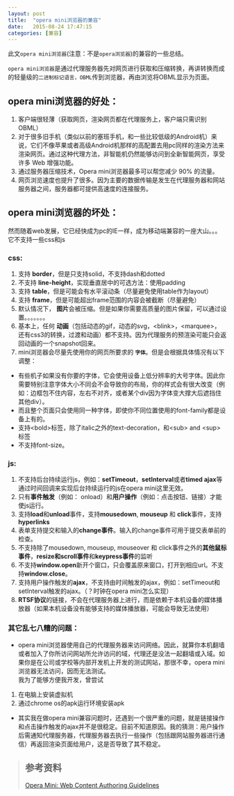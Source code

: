 ```yaml
---
layout: post
title:  "opera mini浏览器的兼容"
date:   2015-08-24 17:47:15
categories: [兼容]
---
```

此文`opera mini浏览器`(注意：不是`opera浏览器`)的兼容的一些总结。

`opera mini浏览器`是通过代理服务器先对网页进行获取和压缩转换，再讲转换而成的轻量级的`二进制标记语言，OBML`传到浏览器，再由浏览将OBML显示为页面。

## opera mini浏览器的好处：

1. 客户端很轻薄（获取网页，渲染网页都在代理服务上，客户端只需识别OBML）
2. 对于很多旧手机（类似以前的塞班手机，和一些比较低级的Android机）来说，它们不像苹果或者高级Android机那样的高配置去用pc同样的渲染方法来渲染网页。通过这种代理方法，非智能机仍然能够访问到全新智能网页，享受许多 Web 增强功能。
3. 通过服务器压缩技术，Opera mini浏览器最多可以帮您减少 90% 的流量。
4. 网页浏览速度也提升了很多。因为主要的数据传输是发生在代理服务器和网站服务器之间，服务器都可提供高速度的连接服务。

## opera mini浏览器的坏处：
然而随着web发展，它已经快成为pc的IE一样，成为移动端兼容的一座大山。。。它不支持一些css和js

### css:

1. 支持 **border**，但是只支持solid，不支持dash和dotted
2. 不支持 **line-height**，实现垂直居中的可选方法：使用padding
3. 支持 **table**，但是可能会有水平滚动条（尽量避免使用table作为layout）
4. 支持 **frame**，但是可能超出frame范围的内容会被截断（尽量避免）
5. 默认情况下， **图片**会被压缩。但是如果你需要高质量的图片保留，可以通过设置。。。。。。。
6. 基本上，任何 **动画**（包括动态的gif，动态的svg，\<blink\>，\<marquee\>， 还有css3的转换，过渡和动画）都不支持。因为代理服务的预渲染可能只会返回动画的一个snapshot回来。
7. mini浏览器会尽量先使用你的网页所要求的  **`字体`**。但是会根据具体情况有以下调整：
+ 有些机子如果没有你要的字体，它会使用设备上低分辨率的大号字体。因此你需要特别注意字体大小不同会不会导致你的布局，你的样式会有很大改变（例如：边框包不住内容，左右不对齐，或者某个div因为字体变大撑大后遮挡住其他div）。
+ 而且整个页面只会使用同一种字体，即使你不同位置使用的font-family都是设备上有的。<br/>
+ 支持\<bold\>标签，除了italic之外的text-decoration，和\<sub\> and \<sup\> 标签
+ 不支持font-size。

### js:

1. 不支持后台持续运行js，例如：**setTimeout**，**setInterval**或者**timed ajax**等通过时间回调来实现后台持续运行的js在opera mini这里无效。<br/>
2. 只有**事件触发**（例如： onload）和**用户操作**（例如：点击按钮、链接）才能使js运行。
3. 支持**load**和**unload**事件，支持**mousedown**, **mouseup** 和 **click**事件，支持**hyperlinks**
4. 表单支持提交和输入的**change事件**。输入的change事件可用于提交表单前的检查。
5. 不支持除了mousedown, mouseup, mouseover 和 click事件之外的**其他鼠标事件**，**resize和scroll事件**和**keypress事件**的监听
6. 不支持**window.open**新开个窗口，只会覆盖原来窗口，打开到相应url。不支持**window.close**。
7. 支持用户操作触发的**ajax**，不支持由时间触发的ajax，例如：setTimeout和setInterval触发的ajax。（？时钟在opera mini怎么实现）
8. **RTSF协议**的链接，不会在代理服务器上进行，而是依赖于本机设备的媒体播放器（如果本机设备没有能够支持的媒体播放器，可能会导致无法使用）

### 其它乱七八糟的问题：
+ opera mini浏览器使用自己的代理服务器来访问网络。因此，就算你本机翻墙或者加入了你所访问网站所允许访问的域，代理还是没法一起翻墙或入域。如果你是在公司或学校等内部开发机上开发的测试网站，那很不幸，opera mini浏览器无法访问，因而无法测试。  
我为了能够方便我开发，曾尝试
1. 在电脑上安装虚拟机
2. 通过chrome os的apk运行环境安装apk  
+ 其实我在做opera mini兼容问题时，还遇到一个很严重的问题，就是链接操作和点击操作触发的ajax并不是很稳定。目前不知道原因。我的猜测：用户操作后需通知代理服务器，代理服务器去执行一些操作（包括跟网站服务器进行通信）再返回渲染页面给用户，这是否导致了其不稳定。


>## 参考资料
>
>[Opera Mini: Web Content Authoring Guidelines](https://dev.opera.com/articles/opera-mini-content-authoring-guidelines/)


